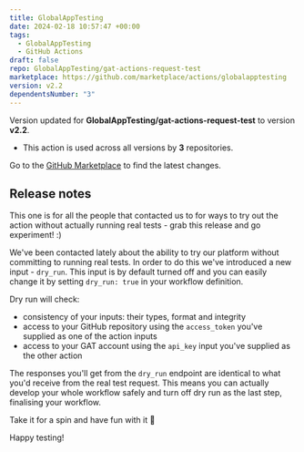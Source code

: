 ```yaml
---
title: GlobalAppTesting
date: 2024-02-18 10:57:47 +00:00
tags:
  - GlobalAppTesting
  - GitHub Actions
draft: false
repo: GlobalAppTesting/gat-actions-request-test
marketplace: https://github.com/marketplace/actions/globalapptesting
version: v2.2
dependentsNumber: "3"
---
```



Version updated for **GlobalAppTesting/gat-actions-request-test** to version **v2.2**.
- This action is used across all versions by **3** repositories.

Go to the [GitHub Marketplace](https://github.com/marketplace/actions/globalapptesting) to find the latest changes.

## Release notes

This one is for all the people that contacted us to for ways to try out the action without actually running real tests - grab this release and go experiment! :) 

We've been contacted lately about the ability to try our platform without committing to running real tests. In order to do this we've introduced a new input - `dry_run`. This input is by default turned off and you can easily change it by setting `dry_run: true` in your workflow definition.

Dry run will check:
- consistency of your inputs: their types, format and integrity
- access to your GitHub repository using the `access_token` you've supplied as one of the action inputs
- access to your GAT account using the `api_key` input you've supplied as the other action 

The responses you'll get from the `dry_run` endpoint are identical to what you'd receive from the real test request. This means you can actually develop your whole workflow safely and turn off dry run as the last step, finalising your workflow.

Take it for a spin and have fun with it 🎉

Happy testing!
